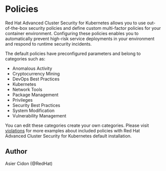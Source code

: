 # Policies

Red Hat Advanced Cluster Security for Kubernetes allows you to use out-of-the-box security policies and define custom multi-factor policies for your container environment. Configuring these policies enables you to automatically prevent high-risk service deployments in your environment and respond to runtime security incidents.

The default policies have preconfigured parameters and belong to categories such as:

- Anomalous Activity
- Cryptocurrency Mining
- DevOps Best Practices
- Kubernetes
- Network Tools
- Package Management
- Privileges
- Security Best Practices
- System Modification
- Vulnerability Management

You can edit these categories create your own categories. Please visit [violations](./violations.md) for more examples about included policies with Red Hat Advanced Cluster Security for Kubernetes default installation.

## Author

Asier Cidon (@RedHat)